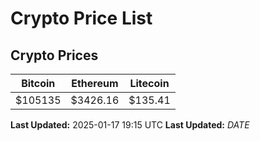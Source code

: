 # Crypto Price List

## Crypto Prices
| Bitcoin | Ethereum | Litecoin |
| ------- | -------- | -------- |
| $105135 | $3426.16 | $135.41 |
**Last Updated:** 2025-01-17 19:15 UTC
**Last Updated:** $DATE$
